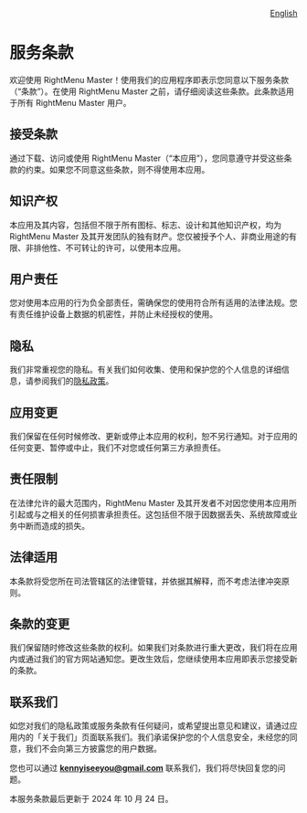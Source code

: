 <p align="right">
  <a href="./terms-of-service.md">English</a>
</p>
<!--rehype:style=float: right; bottom: -36px; position: relative;-->

服务条款
===

欢迎使用 RightMenu Master！使用我们的应用程序即表示您同意以下服务条款（“条款”）。在使用 RightMenu Master 之前，请仔细阅读这些条款。此条款适用于所有 RightMenu Master 用户。

## 接受条款

通过下载、访问或使用 RightMenu Master（“本应用”），您同意遵守并受这些条款的约束。如果您不同意这些条款，则不得使用本应用。

## 知识产权

本应用及其内容，包括但不限于所有图标、标志、设计和其他知识产权，均为 RightMenu Master 及其开发团队的独有财产。您仅被授予个人、非商业用途的有限、非排他性、不可转让的许可，以使用本应用。

## 用户责任

您对使用本应用的行为负全部责任，需确保您的使用符合所有适用的法律法规。您有责任维护设备上数据的机密性，并防止未经授权的使用。

## 隐私

我们非常重视您的隐私。有关我们如何收集、使用和保护您的个人信息的详细信息，请参阅我们的[隐私政策](./privacy-policy.zh.md)。

## 应用变更

我们保留在任何时候修改、更新或停止本应用的权利，恕不另行通知。对于应用的任何变更、暂停或中止，我们不对您或任何第三方承担责任。

## 责任限制

在法律允许的最大范围内，RightMenu Master 及其开发者不对因您使用本应用所引起或与之相关的任何损害承担责任。这包括但不限于因数据丢失、系统故障或业务中断而造成的损失。

## 法律适用

本条款将受您所在司法管辖区的法律管辖，并依据其解释，而不考虑法律冲突原则。

## 条款的变更

我们保留随时修改这些条款的权利。如果我们对条款进行重大更改，我们将在应用内或通过我们的官方网站通知您。更改生效后，您继续使用本应用即表示您接受新的条款。

## 联系我们

如您对我们的隐私政策或服务条款有任何疑问，或希望提出意见和建议，请通过应用内的「关于我们」页面联系我们。我们承诺保护您的个人信息安全，未经您的同意，我们不会向第三方披露您的用户数据。

您也可以通过 **kennyiseeyou@gmail.com** 联系我们，我们将尽快回复您的问题。

本服务条款最后更新于 2024 年 10 月 24 日。